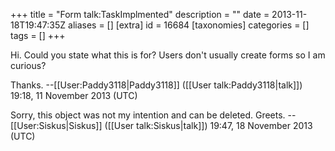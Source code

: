 +++
title = "Form talk:TaskImplmented"
description = ""
date = 2013-11-18T19:47:35Z
aliases = []
[extra]
id = 16684
[taxonomies]
categories = []
tags = []
+++

Hi. Could you state what this is for? Users don't usually create forms so I am curious?

Thanks. --[[User:Paddy3118|Paddy3118]] ([[User talk:Paddy3118|talk]]) 19:18, 11 November 2013 (UTC)

Sorry, this object was not my intention and can be deleted.
Greets. --[[User:Siskus|Siskus]] ([[User talk:Siskus|talk]]) 19:47, 18 November 2013 (UTC)
